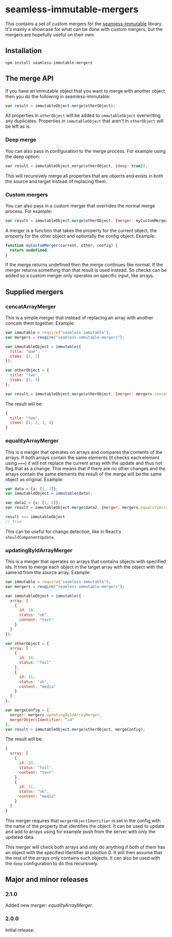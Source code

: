 seamless-immutable-mergers
==========================
This contains a set of custom mergers for the [seamless-immutable](https://github.com/rtfeldman/seamless-immutable) library. It's mainly a showcase for what can be done with custom mergers, but the mergers are hopefully useful on their own.

## Installation
`npm install seamless-immutable-mergers`

## The merge API
If you have an immutable object that you want to merge with another object then you do the following in seamless-immutable:

```javascript
var result = immutableObject.merge(otherObject);
```

All properties in `otherObject` will be added to `immutableObject` overwriting any duplicates. Properties in
`immutableObject` that aren't in `otherObject` will be left as is.

### Deep merge
You can also pass in configuration to the merge process. For example using the deep option:

```javascript
var result = immutableObject.merge(otherObject, {deep: true});
```

This will recursively merge all properties that are objects and exists in both the source and target instead of replacing them.

### Custom mergers
You can also pass in a custom merger that overrides the normal merge process. For example:

```javascript
var result = immutableObject.merge(otherObject, {merger: myCustomMerger});
```

A merger is a function that takes the property for the current object, the property for the other object and optionally the config object. Example:

```javascript
function myCustomMerger(current, other, config) {
  return undefined;
}
```

If the merge returns undefined then the merge continues like normal. If the merger returns something than that result is used instead. So checks can be added so a custom merger only operates on specific input, like arrays.

## Supplied mergers
### concatArrayMerger
This is a simple merger that instead of replacing an array with another concats them together. Example:

```javascript
var immutable = require("seamless-immutable");
var mergers = reuqire("seamless-immutable-mergers");

var immutableObject = immutable({
  title: "one",
  items: [1, 2]
});

var otherObject = {
  title: "two",
  items: [3, 4]
};

var result = immutableObject.merge(otherObject, {merger: mergers.concatArrayMerger});
```

The result will be:
```javascript
{
  title: "two",
  items: [1, 2, 3, 4]
}
```

### equalityArrayMerger
This is a merger that operates on arrays and compares the contents of the arrays. If both arrays contain the same elements (it checks each element using `===`) it will not replace the current array with the update and thus not flag that as a change. This means that if there are no other changes and the arrays contain the same elements the result of the merge will be the same object as original. Example:

```javascript
var data = {a: [1, 2]};
var immutableObject = immutable(data);

var data2 = {a: [1, 2]};
var result = immutableObject.merge(data2, {merger: mergers.equalityArrayMerger});

result === immutableObject
// true
```
This can be useful for change detection, like in React's `shouldComponentUpdate`.

### updatingByIdArrayMerger
This is a merger that operates on arrays that contains objects with specified ids. It tries to merge each object in the target array with the object with the same id from the source array. Example:

```javascript
var immutable = require("seamless-immutable");
var mergers = reuqire("seamless-immutable-mergers");

var immutableObject = immutable({
  array: [
    {
      id: 10,
      status: "ok",
      content: "text"
    }
  ]
});

var otherObject = {
  array: [
    {
      id: 10,
      status: "fail"
    },
    {
      id: 11,
      status: "ok",
      content: "media"
    }
  ]
};

var mergeConfig = {
  merger: mergers.updatingByIdArrayMerger,
  mergerObjectIdentifier: "id"
};
var result = immutableObject.merge(otherObject, mergeConfig);
```

The result will be:
```javascript
{
  array: [
    {
      id: 10,
      status: "fail",
      content: "text"
    },
    {
      id: 11,
      status: "ok",
      content: "media"
    }
  ]
}
```

This merger requires that `mergerObjectIdentifier` is set in the config with the name of the property that identifies the object.
It can be used to update and add to arrays using for example push from the server with only the updated data.

This merger will check both arrays and only do anything if both of them has an object with the specified identifier at position 0. It will then assume that the rest of the arrays only contains such objects.
It can also be used with the `deep` configuration to do this recursively.

## Major and minor releases
### 2.1.0
Added new merger: *equalityArrayMerger*.

### 2.0.0
Initial release.
